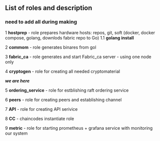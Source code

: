 ## List of roles and description
### need to add all during making


1 **hostprep**  - role prepares hardware hosts: repos, git, soft (docker, docker compose, golang, downlods fabric repo to Go)
        1.1 **golang install**

2 **commom**   - role generates binares from gol

  
3 **fabric_ca**  - role generates and start Fabric_ca server  - using one node only


4 **cryptogen** - role for creating all needed cryptomaterial

***we are here***

5 **ordering_service** - role for estblishing raft ordering service


6 **peers** - role for creating peers and establishing channel

7 **API**  - role for creating API serivice

8 **CC** - chaincodes instantiate role 

9 **metric** - role for starting prometheus + grafana service with monitoring our system






